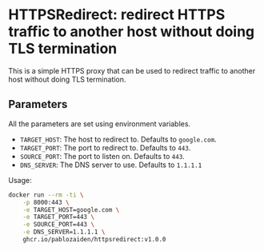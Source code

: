 # HTTPSRedirect: redirect HTTPS traffic to another host without doing TLS termination

This is a simple HTTPS proxy that can be used to redirect traffic to another host without doing TLS termination.

## Parameters

All the parameters are set using environment variables.

- `TARGET_HOST`: The host to redirect to. Defaults to `google.com`.
- `TARGET_PORT`: The port to redirect to. Defaults to `443`.
- `SOURCE_PORT`: The port to listen on. Defaults to `443`.
- `DNS_SERVER`: The DNS server to use. Defaults to `1.1.1.1`

Usage:

```bash
docker run --rm -ti \
    -p 8000:443 \
    -e TARGET_HOST=google.com \
    -e TARGET_PORT=443 \
    -e SOURCE_PORT=443 \
    -e DNS_SERVER=1.1.1.1 \
    ghcr.io/pablozaiden/httpsredirect:v1.0.0
```
